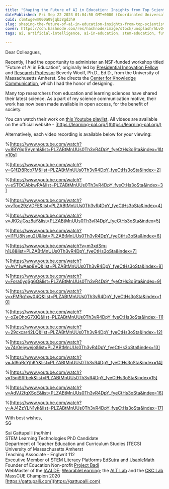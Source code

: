```yaml
---
title: "Shaping the Future of AI in Education: Insights from Top Scientists from Around the World"
datePublished: Fri Sep 22 2023 01:04:50 GMT+0000 (Coordinated Universal Time)
cuid: clmtwgewm000a09jqb38gd3h9
slug: shaping-the-future-of-ai-in-education-insights-from-top-scientists-from-around-the-world
cover: https://cdn.hashnode.com/res/hashnode/image/stock/unsplash/hLvQ4-QEBAE/upload/9e8a10076c3b65ce58c9024692b5a996.jpeg
tags: ai, artificial-intelligence, ai-in-education, stem-education, future-of-education

---
```


Dear Colleagues,

Recently, I had the opportunity to administer an NSF-funded workshop titled "Future of AI in Education", originally led by [Presidential Innovation Fellow](https://presidentialinnovationfellows.gov/fellows/beverly-park-woolf/) and [Research Professor](https://www.cics.umass.edu/faculty/directory/woolf_beverly) Beverly Woolf, Ph.D., Ed.D., from the University of Massachusetts Amherst. She directs the [Center for Knowledge Communication](https://centerforknowledgecommunication.org/), which I had the honor of designing.

Many top researchers from education and learning sciences have shared their latest science. As a part of my science communication motive, their work has now been made available in open access, for the benefit of society.

You can watch their work on [this Youtube playlist](https://www.youtube.com/playlist?list=PLZABtMnUUs0Th3vR4DpY_fyeCtHs3oSta). All videos are available on the official website - [https://learning-pal.org/](https://learning-pal.org/)

Alternatively, each video recording is available below for your viewing:

%[https://www.youtube.com/watch?v=8BY6gSVynhI&list=PLZABtMnUUs0Th3vR4DpY_fyeCtHs3oSta&index=1&t=10s] 

%[https://www.youtube.com/watch?v=G1fZt8Rcb7M&list=PLZABtMnUUs0Th3vR4DpY_fyeCtHs3oSta&index=2] 

%[https://www.youtube.com/watch?v=eSTOCAbkwPA&list=PLZABtMnUUs0Th3vR4DpY_fyeCtHs3oSta&index=3] 

%[https://www.youtube.com/watch?v=vToo29zVDFE&list=PLZABtMnUUs0Th3vR4DpY_fyeCtHs3oSta&index=4] 

%[https://www.youtube.com/watch?v=JKGsjGsz8aY&list=PLZABtMnUUs0Th3vR4DpY_fyeCtHs3oSta&index=5] 

%[https://www.youtube.com/watch?v=I1FU8Nsnu2U&list=PLZABtMnUUs0Th3vR4DpY_fyeCtHs3oSta&index=6] 

%[https://www.youtube.com/watch?v=m3xdSm-h1L8&list=PLZABtMnUUs0Th3vR4DpY_fyeCtHs3oSta&index=7] 

%[https://www.youtube.com/watch?v=AvY1wAep8VQ&list=PLZABtMnUUs0Th3vR4DpY_fyeCtHs3oSta&index=8] 

%[https://www.youtube.com/watch?v=Fora0ygSg6Q&list=PLZABtMnUUs0Th3vR4DpY_fyeCtHs3oSta&index=9] 

%[https://www.youtube.com/watch?v=xFMRq1xw04Q&list=PLZABtMnUUs0Th3vR4DpY_fyeCtHs3oSta&index=10] 

%[https://www.youtube.com/watch?v=oZeOhoG7XIQ&list=PLZABtMnUUs0Th3vR4DpY_fyeCtHs3oSta&index=11] 

%[https://www.youtube.com/watch?v=29cxcar42LQ&list=PLZABtMnUUs0Th3vR4DpY_fyeCtHs3oSta&index=12] 

%[https://www.youtube.com/watch?v=74r0eiywejo&list=PLZABtMnUUs0Th3vR4DpY_fyeCtHs3oSta&index=13] 

%[https://www.youtube.com/watch?v=Jd9qBcYjhKY&list=PLZABtMnUUs0Th3vR4DpY_fyeCtHs3oSta&index=14] 

%[https://www.youtube.com/watch?v=15qiSflfbek&list=PLZABtMnUUs0Th3vR4DpY_fyeCtHs3oSta&index=15] 

%[https://www.youtube.com/watch?v=AdVJ2fqXSoE&list=PLZABtMnUUs0Th3vR4DpY_fyeCtHs3oSta&index=16] 

%[https://www.youtube.com/watch?v=AJ4ZzYLN1yk&list=PLZABtMnUUs0Th3vR4DpY_fyeCtHs3oSta&index=17] 

With best wishes,  
SG

Sai Gattupalli (he/him)  
STEM Learning Technologies PhD Candidate  
Department of Teacher Education and Curriculum Studies (TECS)  
University of Massachusetts Amherst  
Teaching Associate - Englwrit 112  
Executive Member of STEM Literacy Platforms [EdSutra](https://edsutra.com/) and [UsableMath](https://usablemath.org/)  
Founder of Education Non-profit [Project Badi](https://projectbadi.com/)  
WebMaster of the [IAALDE](https://alliancelss.com/); [WearableLearning](http://wearablelearning.org/); the [ALT Lab](https://advancedlearningtech.com/) and the [CKC Lab](https://centerforknowledgecommunication.org/) MassCUE Champion 2020  
[https://gattupalli.com](https://gattupalli.com)